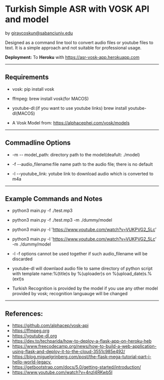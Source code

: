 # Turkish Simple ASR with VOSK API and model
by giraycoskun@sabanciuniv.edu

Designed as a command line tool to convert audio files or youtube files to text.
It is a simple approach and not suitable for professional usage.

**Deployment:** To **Heroku** with https://asr-vosk-app.herokuapp.com

---

## Requirements

- vosk: pip install vosk

- ffmpeg: brew install vosk(for MACOS)

- youtube-dl:(if you want to use youtube links) brew install youtube-dl(MACOS)

- A Vosk Model from: https://alphacephei.com/vosk/models

---

## Commadline Options

- -m -- model_path: directory path to the model(deafult: ./model)

- -f --audio_filename:file name path to the audio file; there is no default

- -l --youtube_link: yotube link to download audio which is converted to m4a

---

## Example Commands and Notes

- python3 main.py -f ./test.mp3

- python3 main.py -f ./test.mp3 -m ./dummy/model

- python3 main.py -l 'https://www.youtube.com/watch?v=VUKPVG2_5Lc'

- python3 main.py -l 'https://www.youtube.com/watch?v=VUKPVG2_5Lc' -m ./dummy/model

- -l -f options cannot be used together if such audio_filename will be discarded

- youtube-dl will downlaod audio file to same directory of python script with template name:%(title)s by %(uploader)s on %(upload_date)s.%(ext)s

- Turkish Recognition is provided by the model if you use any other model provided by vosk; recognition languauge will be changed 

---

## References:

- https://github.com/alphacep/vosk-api
- https://ffmpeg.org
- https://youtube-dl.org
- https://dev.to/techparida/how-to-deploy-a-flask-app-on-heroku-heb
- https://www.freecodecamp.org/news/how-to-build-a-web-application-using-flask-and-deploy-it-to-the-cloud-3551c985e492/
- https://blog.miguelgrinberg.com/post/the-flask-mega-tutorial-part-i-hello-world-legacy,
- https://getbootstrap.com/docs/5.0/getting-started/introduction/
- https://www.youtube.com/watch?v=4nzI4RKwb5I
